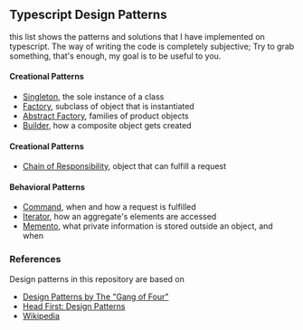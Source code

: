 ## Typescript Design Patterns

this list shows the patterns and solutions that I have implemented on typescript.
The way of writing the code is completely subjective; Try to grab something, that's enough,
my goal is to be useful to you.

#### Creational Patterns

- [Singleton], the sole instance of a class
- [Factory], subclass of object that is instantiated
- [Abstract Factory], families of product objects
- [Builder], how a composite object gets created

#### Creational Patterns

- [Chain of Responsibility], object that can fulfill a request

#### Behavioral Patterns

- [Command], when and how a request is fulfilled
- [Iterator], how an aggregate's elements are accessed
- [Memento], what private information is stored outside an object, and when

### References

Design patterns in this repository are based on

- [Design Patterns by The "Gang of Four"]
- [Head First: Design Patterns]
- [Wikipedia]

[design patterns by the "gang of four"]: https://en.wikipedia.org/wiki/Design_Patterns
[head first: design patterns]: http://www.headfirstlabs.com/books/hfdp/
[wikipedia]: https://en.wikipedia.org/wiki/Software_design_pattern

[abstract factory]: https://github.com/mthnglac/CodingFundamentals/tree/master/design-patterns/typescript/abstract-factory
[builder]: https://github.com/mthnglac/CodingFundamentals/tree/master/design-patterns/typescript/builder
[chain of responsibility]: https://github.com/mthnglac/CodingFundamentals/tree/master/design-patterns/typescript/chain-of-responsibility
[command]: https://github.com/mthnglac/CodingFundamentals/tree/master/design-patterns/typescript/command
[factory]: https://github.com/mthnglac/CodingFundamentals/tree/master/design-patterns/typescript/factory
[iterator]: https://github.com/mthnglac/CodingFundamentals/tree/master/design-patterns/typescript/iterator
[memento]: https://github.com/mthnglac/CodingFundamentals/tree/master/design-patterns/typescript/memento
[singleton]: https://github.com/mthnglac/CodingFundamentals/tree/master/design-patterns/typescript/singleton
